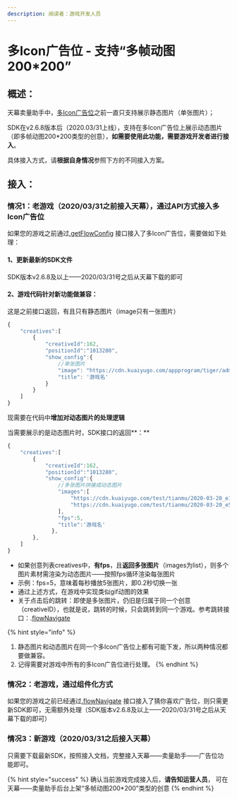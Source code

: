 ```yaml
---
description: 阅读者：游戏开发人员
---
```


# 多Icon广告位 - 支持“多帧动图200\*200”

## 概述：

天幕卖量助手中，[多Icon广告位](../selling/ad-types/more-icon.md)之前一直只支持展示静态图片（单张图片）；

SDK在v2.6.8版本后（2020.03/31上线），支持在多Icon广告位上展示动态图片（即多帧动图200\*200类型的创意），**如需要使用此功能，需要游戏开发者进行接入**。

具体接入方式，请**根据自身情况**参照下方的不同接入方案。

## 接入：

### 情况1：老游戏（2020/03/31之前接入天幕），通过API方式接入多Icon广告位

如果您的游戏之前通过[.getFlowConfig](../selling/dev-guide/api/get-ad-position-config.md) 接口接入了多Icon广告位，需要做如下处理：

#### 1、更新最新的SDK文件

SDK版本v2.6.8及以上——2020/03/31号之后从天幕下载的即可

#### 2、游戏代码针对新功能做兼容：

这是之前接口返回，有且只有静态图片（image只有一张图片）

```javascript
{
    "creatives":[
        {
            "creativeId":162,
            "positionId":"1013280",
            "show_config":{
                //单张图片
                "image": "https://cdn.kuaiyugo.com/appprogram/tiger/admin/2018-11-06_6fe2c240-e1a7-11e8-bc47-27d9eee1c822.png",
                "title": '游戏名' 
            }
        }
    ]
}
```

现需要在代码中**增加对动态图片的处理逻辑**

当需要展示的是动态图片时，SDK接口的返回**：**

```javascript
{
    "creatives":[
        {                    
            "creativeId":162,
            "positionId":"1013280",
            "show_config":{
                //多张图片拼接成动态图片
                "images":[
                    "https://cdn.kuaiyugo.com/test/tianmu/2020-03-20_e16178806a5411eaa39ff9aa2d973067.png",
                    "https://cdn.kuaiyugo.com/test/tianmu/2020-03-20_e545dea06a5411eaa992514bb3382df2.png"
                ],
                "fps":5,
                "title":'游戏名' 
              },
        },
    ]  
}
```

* 如果创意列表creatives中，**有fps**，且**返回多张图片**（images为list），则多个图片素材需渲染为动态图片——按照fps循环渲染每张图片
* 示例：fps=5，意味着每秒播放5张图片，即0.2秒切换一张
* 通过上述方式，在游戏中实现类似gif动图的效果
* 关于点击后的跳转：即使是多张图片，仍旧是归属于同一个创意（creativeID），也就是说，跳转的时候，只会跳转到同一个游戏。参考跳转接口：.[flowNavigate](../selling/dev-guide/api/landing.md)

{% hint style="info" %}
1. 静态图片和动态图片在同一个多Icon广告位上都有可能下发，所以两种情况都要做兼容。
2. 记得需要对游戏中所有的多Icon广告位进行处理。
{% endhint %}

### 情况2：老游戏，通过组件化方式

如果您的游戏之前已经通过[.flowNavigate](../selling/dev-guide/api/landing.md) 接口接入了猜你喜欢广告位，则只需更新SDK即可，无需额外处理（SDK版本v2.6.8及以上——2020/03/31号之后从天幕下载的即可）

### 情况3：新游戏（2020/03/31之后接入天幕）

只需要下载最新SDK，按照接入文档，完整接入天幕——卖量助手——广告位功能即可。

{% hint style="success" %}
确认当前游戏完成接入后，**请告知运营人员**， 可在天幕——卖量助手后台上架“多帧动图200\*200”类型的创意
{% endhint %}

